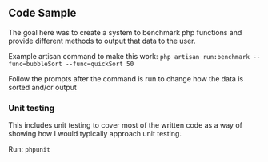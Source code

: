 ## Code Sample
The goal here was to create a system to benchmark php functions and provide different methods to output that data to the user.

Example artisan command to make this work: `php artisan run:benchmark --func=bubbleSort --func=quickSort 50`

Follow the prompts after the command is run to change how the data is sorted and/or output

### Unit testing
This includes unit testing to cover most of the written code as a way of showing how I would typically approach unit testing.

Run: `phpunit`
